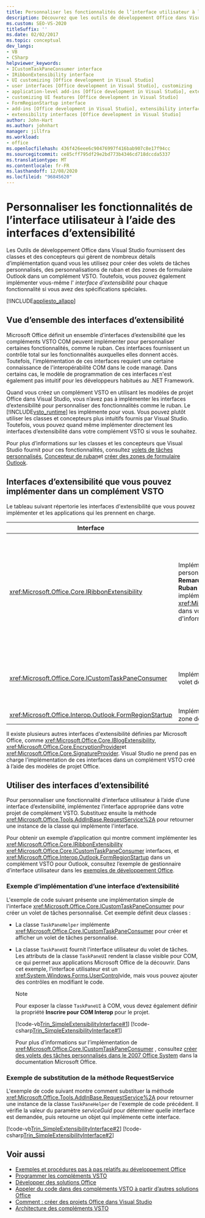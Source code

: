 ```yaml
---
title: Personnaliser les fonctionnalités de l’interface utilisateur à l’aide des interfaces d’extensibilité
description: Découvrez que les outils de développement Office dans Visual Studio fournissent des interfaces d’extensibilité qui vous aident à personnaliser les fonctionnalités de l’interface utilisateur.
ms.custom: SEO-VS-2020
titleSuffix: ''
ms.date: 02/02/2017
ms.topic: conceptual
dev_langs:
- VB
- CSharp
helpviewer_keywords:
- ICustomTaskPaneConsumer interface
- IRibbonExtensibility interface
- UI customizing [Office development in Visual Studio]
- user interfaces [Office development in Visual Studio], customizing
- application-level add-ins [Office development in Visual Studio], extensibility interfaces
- customizing UI features [Office development in Visual Studio]
- FormRegionStartup interface
- add-ins [Office development in Visual Studio], extensibility interfaces
- extensibility interfaces [Office development in Visual Studio]
author: John-Hart
ms.author: johnhart
manager: jillfra
ms.workload:
- office
ms.openlocfilehash: 436f426eee6c90476997f416bab907c8e17f94cc
ms.sourcegitcommit: ce85cff795df29e2bd773b4346cd718dccda5337
ms.translationtype: MT
ms.contentlocale: fr-FR
ms.lasthandoff: 12/08/2020
ms.locfileid: "96845620"
---
```

# <a name="customize-ui-features-by-using-extensibility-interfaces"></a>Personnaliser les fonctionnalités de l’interface utilisateur à l’aide des interfaces d’extensibilité
  Les Outils de développement Office dans Visual Studio fournissent des classes et des concepteurs qui gèrent de nombreux détails d’implémentation quand vous les utilisez pour créer des volets de tâches personnalisés, des personnalisations de ruban et des zones de formulaire Outlook dans un complément VSTO. Toutefois, vous pouvez également implémenter vous-même l' *interface d'extensibilité* pour chaque fonctionnalité si vous avez des spécifications spéciales.

 [!INCLUDE[appliesto_allapp](../vsto/includes/appliesto-allapp-md.md)]

## <a name="overview-of-extensibility-interfaces"></a>Vue d’ensemble des interfaces d’extensibilité
 Microsoft Office définit un ensemble d’interfaces d’extensibilité que les compléments VSTO COM peuvent implémenter pour personnaliser certaines fonctionnalités, comme le ruban. Ces interfaces fournissent un contrôle total sur les fonctionnalités auxquelles elles donnent accès. Toutefois, l'implémentation de ces interfaces requiert une certaine connaissance de l'interopérabilité COM dans le code managé. Dans certains cas, le modèle de programmation de ces interfaces n'est également pas intuitif pour les développeurs habitués au .NET Framework.

 Quand vous créez un complément VSTO en utilisant les modèles de projet Office dans Visual Studio, vous n’avez pas à implémenter les interfaces d’extensibilité pour personnaliser des fonctionnalités comme le ruban. Le [!INCLUDE[vsto_runtime](../vsto/includes/vsto-runtime-md.md)] les implémente pour vous. Vous pouvez plutôt utiliser les classes et concepteurs plus intuitifs fournis par Visual Studio. Toutefois, vous pouvez quand même implémenter directement les interfaces d’extensibilité dans votre complément VSTO si vous le souhaitez.

 Pour plus d’informations sur les classes et les concepteurs que Visual Studio fournit pour ces fonctionnalités, consultez [volets de tâches personnalisés](../vsto/custom-task-panes.md), [Concepteur de ruban](../vsto/ribbon-designer.md)et [créer des zones de formulaire Outlook](../vsto/creating-outlook-form-regions.md).

## <a name="extensibility-interfaces-you-can-implement-in-a-vsto-add-in"></a>Interfaces d’extensibilité que vous pouvez implémenter dans un complément VSTO
 Le tableau suivant répertorie les interfaces d'extensibilité que vous pouvez implémenter et les applications qui les prennent en charge.

|Interface|Description|Applications|
|---------------|-----------------|------------------|
|<xref:Microsoft.Office.Core.IRibbonExtensibility>|Implémentez cette interface pour personnaliser l'interface utilisateur du ruban. **Remarque :**  Vous pouvez ajouter un élément **Ruban (XML)** à un projet pour générer une implémentation par défaut <xref:Microsoft.Office.Core.IRibbonExtensibility> dans votre complément VSTO. Pour plus d'informations, consultez [Ribbon XML](../vsto/ribbon-xml.md).|Excel<br /><br /> [!INCLUDE[InfoPath_15_short](../vsto/includes/infopath-15-short-md.md)]<br /><br /> InfoPath 2010<br /><br /> Outlook<br /><br /> PowerPoint<br /><br /> Project<br /><br /> Visio<br /><br /> Word|
|<xref:Microsoft.Office.Core.ICustomTaskPaneConsumer>|Implémentez cette interface pour créer un volet de tâches personnalisé.|Excel<br /><br /> Outlook<br /><br /> PowerPoint<br /><br /> Word|
|<xref:Microsoft.Office.Interop.Outlook.FormRegionStartup>|Implémentez cette interface pour créer une zone de formulaire Outlook.|Outlook|

 Il existe plusieurs autres interfaces d'extensibilité définies par Microsoft Office, comme <xref:Microsoft.Office.Core.IBlogExtensibility>, <xref:Microsoft.Office.Core.EncryptionProvider>et <xref:Microsoft.Office.Core.SignatureProvider>. Visual Studio ne prend pas en charge l’implémentation de ces interfaces dans un complément VSTO créé à l’aide des modèles de projet Office.

## <a name="use-extensibility-interfaces"></a>Utiliser des interfaces d’extensibilité
 Pour personnaliser une fonctionnalité d’interface utilisateur à l’aide d’une interface d’extensibilité, implémentez l’interface appropriée dans votre projet de complément VSTO. Substituez ensuite la méthode <xref:Microsoft.Office.Tools.AddInBase.RequestService%2A> pour retourner une instance de la classe qui implémente l'interface.

 Pour obtenir un exemple d’application qui montre comment implémenter les <xref:Microsoft.Office.Core.IRibbonExtensibility> <xref:Microsoft.Office.Core.ICustomTaskPaneConsumer> interfaces, et <xref:Microsoft.Office.Interop.Outlook.FormRegionStartup> dans un complément VSTO pour Outlook, consultez l’exemple de gestionnaire d’interface utilisateur dans les [exemples de développement Office](../vsto/office-development-samples.md).

### <a name="example-of-implementing-an-extensibility-interface"></a>Exemple d’implémentation d’une interface d’extensibilité
 L'exemple de code suivant présente une implémentation simple de l'interface <xref:Microsoft.Office.Core.ICustomTaskPaneConsumer> pour créer un volet de tâches personnalisé. Cet exemple définit deux classes :

- La classe `TaskPaneHelper` implémente <xref:Microsoft.Office.Core.ICustomTaskPaneConsumer> pour créer et afficher un volet de tâches personnalisé.

- La classe `TaskPaneUI` fournit l'interface utilisateur du volet de tâches. Les attributs de la classe `TaskPaneUI` rendent la classe visible pour COM, ce qui permet aux applications Microsoft Office de la découvrir. Dans cet exemple, l'interface utilisateur est un <xref:System.Windows.Forms.UserControl>vide, mais vous pouvez ajouter des contrôles en modifiant le code.

  > [!NOTE]
  > Pour exposer la classe `TaskPaneUI` à COM, vous devez également définir la propriété **Inscrire pour COM Interop** pour le projet.

  [!code-vb[Trin_SimpleExtensibilityInterface#1](../vsto/codesnippet/VisualBasic/Trin_SimpleExtensibilityInterface/ThisAddIn.vb#1)]
  [!code-csharp[Trin_SimpleExtensibilityInterface#1](../vsto/codesnippet/CSharp/Trin_SimpleExtensibilityInterface/ThisAddIn.cs#1)]

  Pour plus d’informations sur l’implémentation de <xref:Microsoft.Office.Core.ICustomTaskPaneConsumer> , consultez [créer des volets des tâches personnalisés dans le 2007 Office System](/previous-versions/office/developer/office-2007/aa338197(v=office.12)) dans la documentation Microsoft Office.

### <a name="example-of-overriding-the-requestservice-method"></a>Exemple de substitution de la méthode RequestService
 L'exemple de code suivant montre comment substituer la méthode <xref:Microsoft.Office.Tools.AddInBase.RequestService%2A> pour retourner une instance de la classe `TaskPaneHelper` de l'exemple de code précédent. Il vérifie la valeur du paramètre *serviceGuid* pour déterminer quelle interface est demandée, puis retourne un objet qui implémente cette interface.

 [!code-vb[Trin_SimpleExtensibilityInterface#2](../vsto/codesnippet/VisualBasic/Trin_SimpleExtensibilityInterface/ThisAddIn.vb#2)]
 [!code-csharp[Trin_SimpleExtensibilityInterface#2](../vsto/codesnippet/CSharp/Trin_SimpleExtensibilityInterface/ThisAddIn.cs#2)]

## <a name="see-also"></a>Voir aussi
- [Exemples et procédures pas à pas relatifs au développement Office](../vsto/office-development-samples-and-walkthroughs.md)
- [Programmer les compléments VSTO](../vsto/programming-vsto-add-ins.md)
- [Développer des solutions Office](../vsto/developing-office-solutions.md)
- [Appeler du code dans des compléments VSTO à partir d’autres solutions Office](../vsto/calling-code-in-vsto-add-ins-from-other-office-solutions.md)
- [Comment : créer des projets Office dans Visual Studio](../vsto/how-to-create-office-projects-in-visual-studio.md)
- [Architecture des compléments VSTO](../vsto/architecture-of-vsto-add-ins.md)
